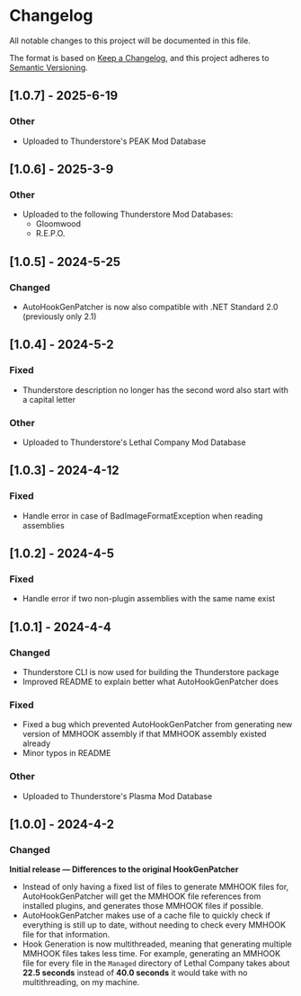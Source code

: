 # Changelog

All notable changes to this project will be documented in this file.

The format is based on [Keep a Changelog](https://keepachangelog.com/en/1.1.0/),
and this project adheres to [Semantic Versioning](https://semver.org/spec/v2.0.0.html).

## [1.0.7] - 2025-6-19

### Other

- Uploaded to Thunderstore's PEAK Mod Database

## [1.0.6] - 2025-3-9

### Other

- Uploaded to the following Thunderstore Mod Databases:
  - Gloomwood
  - R.E.P.O.

## [1.0.5] - 2024-5-25

### Changed

- AutoHookGenPatcher is now also compatible with .NET Standard 2.0 (previously only 2.1)

## [1.0.4] - 2024-5-2

### Fixed

- Thunderstore description no longer has the second word also start with a capital letter

### Other

- Uploaded to Thunderstore's Lethal Company Mod Database

## [1.0.3] - 2024-4-12

### Fixed

- Handle error in case of BadImageFormatException when reading assemblies

## [1.0.2] - 2024-4-5

### Fixed

- Handle error if two non-plugin assemblies with the same name exist

## [1.0.1] - 2024-4-4

### Changed

- Thunderstore CLI is now used for building the Thunderstore package
- Improved README to explain better what AutoHookGenPatcher does

### Fixed

- Fixed a bug which prevented AutoHookGenPatcher from generating new version of MMHOOK assembly if that MMHOOK assembly existed already
- Minor typos in README

### Other

- Uploaded to Thunderstore's Plasma Mod Database

## [1.0.0] - 2024-4-2

### Changed

**Initial release — Differences to the original HookGenPatcher**

- Instead of only having a fixed list of files to generate MMHOOK files for, AutoHookGenPatcher will get the MMHOOK file references from installed plugins, and generates those MMHOOK files if possible.
- AutoHookGenPatcher makes use of a cache file to quickly check if everything is still up to date, without needing to check every MMHOOK file for that information.
- Hook Generation is now multithreaded, meaning that generating multiple MMHOOK files takes less time. For example, generating an MMHOOK file for every file in the `Managed` directory of Lethal Company takes about **22.5 seconds** instead of **40.0 seconds** it would take with no multithreading, on my machine.